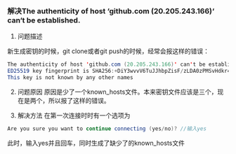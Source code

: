 ### 解决The authenticity of host ‘github.com (20.205.243.166)‘ can‘t be established.
1. 问题描述

新生成密钥的时候，git clone或者git push的时候，经常会报这样的错误：
``` java
The authenticity of host 'github.com (20.205.243.166)' can't be established.
ED25519 key fingerprint is SHA256:+DiY3wvvV6TuJJhbpZisF/zLDA0zPMSvHdkr4UvCOqU.
This key is not known by any other names 
```


2. 问题原因
原因是少了一个known_hosts文件。本来密钥文件应该是三个，现在是两个，所以报了这样的错误。

3. 解决方法
在第一次连接时时有一个选项为
``` java
Are you sure you want to continue connecting (yes/no)? //输入yes
```
此时，输入yes并且回车，同时生成了缺少了的known_hosts文件






